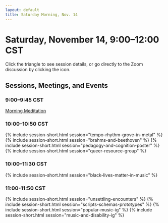 ```yaml
---
layout: default
title: Saturday Morning, Nov. 14
---
```


# Saturday, November 14, 9:00–12:00 CST

Click the triangle to see session details, or go directly to the Zoom discussion by clicking the <i class="fas fa-video"></i> icon.

## Sessions, Meetings, and Events

### 9:00–9:45 CST
<p class="non-session"><a href="">Morning Meditation</a></p>

### 10:00–10:50 CST
{% include session-short.html session="tempo-rhythm-grove-in-metal" %}
{% include session-short.html session="brahms-and-beethoven" %}
{% include session-short.html session="pedagogy-and-cognition-poster" %}
{% include session-short.html session="queer-resource-group" %}

### 10:00–11:30 CST
{% include session-short.html session="black-lives-matter-in-music" %}

### 11:00-11:50 CST
{% include session-short.html session="unsettling-encounters" %}
{% include session-short.html session="scripts-schemas-prototypes" %}
{% include session-short.html session="popular-music-ig" %}
{% include session-short.html session="music-and-disability-ig" %}



